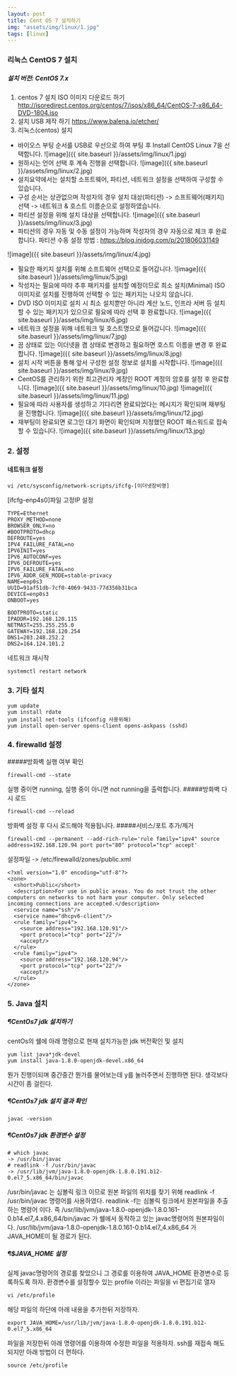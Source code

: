 ```yaml
---
layout: post
title: Cent OS 7 설치하기
img: "assets/img/linux/1.jpg"
tags: [linux]
---
```


### 리눅스 CentOS 7 설치
##### 설치 버전: CentOS 7.x
1. centos 7 설치 ISO 이미지 다운로드 하기
http://isoredirect.centos.org/centos/7/isos/x86_64/CentOS-7-x86_64-DVD-1804.iso
2. 설치 USB 제작 하기
https://www.balena.io/etcher/
3. 리눅스(centos) 설치
- 바이오스 부팅 순서를 USB로 우선으로 하여 부팅 후 Install CentOS Linux 7을 선택합니다.
![image]({{ site.baseurl }}/assets/img/linux/1.jpg)
- 원하시는 언어 선택 후 계속 진행을 선택합니다.
![image]({{ site.baseurl }}/assets/img/linux/2.jpg)
- 설치요약에서는 설치할 소프트웨어, 파티션, 네트워크 설정을 선택하여 구성할 수 있습니다.
- 구성 순서는 상관없으며 작성자의 경우 설치 대상(파티션) -> 소프트웨어(패키지) 선택 -> 네트워크 & 호스트 이름순으로 설정하였습니다.
- 파티션 설정을 위해 설치 대상을 선택합니다.
![image]({{ site.baseurl }}/assets/img/linux/3.jpg)
- 파티션의 경우 자동 및 수동 설정이 가능하며 작성자의 경우 자동으로 체크 후 완료합니다.
파티션 수동 설정 방법 : https://blog.inidog.com/p/201806031149

![image]({{ site.baseurl }}/assets/img/linux/4.jpg)
- 필요한 패키지 설치를 위해 소프트웨어 선택으로 들어갑니다.
![image]({{ site.baseurl }}/assets/img/linux/5.jpg)
- 작성자는 필요에 따라 추후 패키지를 설치할 예정이므로 최소 설치(Minimal) ISO 이미지로 설치를 진행하여 선택할 수 있는 패키지는 나오지 않습니다.
- DVD ISO 이미지로 설치 시 최소 설치뿐만 아니라 계산 노드, 인프라 서버 등 설치할 수 있는 패키지가 있으므로 필요에 따라 선택 후 완료합니다.
![image]({{ site.baseurl }}/assets/img/linux/6.jpg)
- 네트워크 설정을 위해 네트워크 및 호스트명으로 들어갑니다.
![image]({{ site.baseurl }}/assets/img/linux/7.jpg)
- 끔 상태로 있는 이더넷을 켬 상태로 변경하고 필요하면 호스트 이름을 변경 후 완료합니다.
![image]({{ site.baseurl }}/assets/img/linux/8.jpg)
- 설치 시작 버튼을 통해 앞서 구성한 설정 정보로 설치를 시작합니다.
![image]({{ site.baseurl }}/assets/img/linux/9.jpg)
- CentOS를 관리하기 위한 최고관리자 계정인 ROOT 계정의 암호를 설정 후 완료합니다.
![image]({{ site.baseurl }}/assets/img/linux/10.jpg)
![image]({{ site.baseurl }}/assets/img/linux/11.jpg)
- 필요에 따라 사용자를 생성하고 기다리면 완료되었다는 메시지가 확인되며 재부팅을 진행합니다.
![image]({{ site.baseurl }}/assets/img/linux/12.jpg)
- 재부팅이 완료되면 로그인 대기 화면이 확인되며 지정했던 ROOT 패스워드로 접속할 수 있습니다.
![image]({{ site.baseurl }}/assets/img/linux/13.jpg)

### 2. 설정
#### 네트워크 설정
```
vi /etc/sysconfig/network-scripts/ifcfg-[이더넷장비명]
```
[ifcfg-enp4s0]파일 고정IP 설정
```
TYPE=Ethernet
PROXY_METHOD=none
BROWSER_ONLY=no
#BOOTPROTO=dhcp
DEFROUTE=yes
IPV4_FAILURE_FATAL=no
IPV6INIT=yes
IPV6_AUTOCONF=yes
IPV6_DEFROUTE=yes
IPV6_FAILURE_FATAL=no
IPV6_ADDR_GEN_MODE=stable-privacy
NAME=enp0s3
UUID=91af51db-7cf0-4069-9433-77d356b31bca
DEVICE=enp0s3
ONBOOT=yes

BOOTPROTO=static
IPADDR=192.168.120.115
NETMAST=255.255.255.0
GATEWAY=192.168.120.254
DNS1=203.248.252.2
DNS2=164.124.101.2
```
네트워크 재시작
```
systemctl restart network
```
### 3. 기타 설치
```
yum update
yum install rdate
yum install net-tools (ifconfig 사용위해)
yum install open-server opens-client opens-askpass (sshd)
```

### 4. firewalld 설정
#####방화벽 실행 여부 확인
```
firewall-cmd --state
```
실행 중이면 running, 실행 중이 아니면 not running을 출력합니다.
#####방화벽 다시 로드
```
firewall-cmd --reload
```
방화벽 설정 후 다시 로드해야 적용됩니다.
#####서비스/포트 추가/제거
```
firewall-cmd --permanent --add-rich-rule='rule family="ipv4" source address=192.168.120.94 port port="80" protocol="tcp" accept'
```
설정파일
->  /etc/firewalld/zones/public.xml
```
<?xml version="1.0" encoding="utf-8"?>
<zone>
  <short>Public</short>
  <description>For use in public areas. You do not trust the other computers on networks to not harm your computer. Only selected incoming connections are accepted.</description>
  <service name="ssh"/>
  <service name="dhcpv6-client"/>
  <rule family="ipv4">
    <source address="192.168.120.91"/>
    <port protocol="tcp" port="22"/>
    <accept/>
  </rule>
  <rule family="ipv4">
    <source address="192.168.120.94"/>
    <port protocol="tcp" port="22"/>
    <accept/>
  </rule>
</zone>
```
### 5. Java 설치
##### ¶CentOs7 jdk 설치하기
centOs의 쉘에 아래 명령으로 현재 설치가능한 jdk 버전확인 및 설치
```
yum list java*jdk-devel
yum install java-1.8.0-openjdk-devel.x86_64
```
뭔가 진행이되며 중간중간 뭔가를 물어보는데 y를 눌러주면서 진행하면 된다.
생각보다 시간이 좀 걸린다.
##### ¶CentOs7 jdk 설치 결과 확인
```
javac -version
```
##### ¶CentOs7 jdk 환경변수 설정
```
# which javac
-> /usr/bin/javac
# readlink -f /usr/bin/javac
-> /usr/lib/jvm/java-1.8.0-openjdk-1.8.0.191.b12-0.el7_5.x86_64/bin/javac
```
/usr/bin/javac 는 심볼릭 링크 이므로 원본 파일의 위치를 찾기 위해 readlink -f /usr/bin/javac 명령어를 사용하였다.
readlink -f는 심볼릭 링크에서 원본파일을 추출하는 명령어 이다.
즉 /usr/lib/jvm/java-1.8.0-openjdk-1.8.0.161-0.b14.el7_4.x86_64/bin/javac 가 쉘에서 동작하고 있는 javac명령어의 원본파일이다.
/usr/lib/jvm/java-1.8.0-openjdk-1.8.0.161-0.b14.el7_4.x86_64 가 JAVA_HOME이 될 경로가 된다.
##### ¶$JAVA_HOME 설정
실제 javac명령어의 경로를 찾았으니 그 경로를 이용하여 JAVA_HOME 환경변수로 등록하도록 하자.
환경변수를 설정할수 있는 profile 이라는 파일을 vi 편집기로 열자
```
vi /etc/profile
```
해당 파일의 하단에 아래 내용을 추가한뒤 저장하자.
```
export JAVA_HOME=/usr/lib/jvm/java-1.8.0-openjdk-1.8.0.191.b12-0.el7_5.x86_64
```
파일을 저장한뒤 아래 명령어를 이용하여 수정한 파일을 적용하자.
ssh를 재접속 해도 되지만 아래 방법이 더 편하다.
```
source /etc/profile
```
